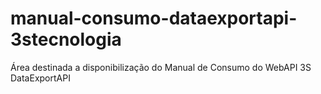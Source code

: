 # manual-consumo-dataexportapi-3stecnologia
Área destinada a disponibilização do Manual de Consumo do WebAPI 3S DataExportAPI
